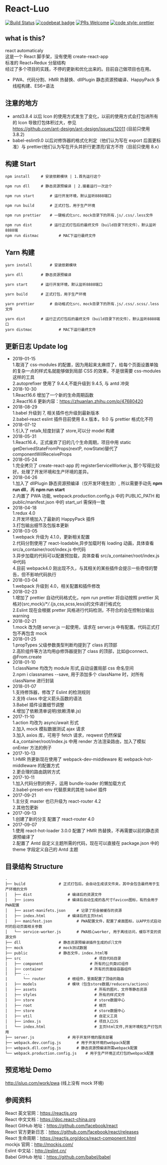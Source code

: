 # React-Luo

[![Build Status](https://travis-ci.org/javaLuo/react-luo.svg?branch=master)](https://travis-ci.org/javaLuo/react-luo)
[![codebeat badge](https://codebeat.co/badges/eb91ca34-7c1b-424f-be1c-a5d79fd3d269)](https://codebeat.co/projects/github-com-javaluo-react-luo-master)
[![PRs Welcome](https://img.shields.io/badge/PRs-welcome-brightgreen.svg)](CONTRIBUTING.md#pull-requests)
[![code style: prettier](https://img.shields.io/badge/code_style-prettier-ff69b4.svg?style=flat-square)](https://github.com/prettier/prettier)

## what is this?

react automaticaly<br/>
这是一个 React 脚手架，没有使用 create-react-app<br/>
标准的 React+Redux 分层结构<br/>
经过了多个项目的实践，不停的更新和优化出来的。目前自己做项目也在用。

- PWA、代码分割、HMR 热替换、dllPlugin 静态资源预编译、HappyPack 多线程构建、ES6+语法

## 注意的地方

- antd3.8.4 以后 Icon 的使用方式发生了变化，以前的使用方式会打包进所有的 Icon 导致打包体积过大，参见<br/>https://github.com/ant-design/ant-design/issues/12011 (目前只使用 3.8.2)
- babel-eslint9.0 以后对修饰器的格式化判定（他们认为写在 export 后面更标准）与 prettier(他们认为写在开头并折行更漂亮)官方不符（目前只使用 8.x）

## 构建 Start

```
npm install		# 安装依赖模块 | 1.首先运行这个
```

```
npm run dll		# 静态资源预编译 | 2.接着运行一次这个
```

```
npm run start		# 运行开发环境，默认监听8888端口
```

```
npm run build		# 正式打包，用于生产环境
```

```
npm run prettier	# 一键格式化src、mock目录下的所有.js/.css/.less文件
```

```
npm run dist		# 运行正式打包后的最终文件（build目录下的文件），默认监听8888端
npm run distmac	        # MAC下运行最终文件
```

## Yarn 构建

```
yarn install		# 安装依赖模块
```

```
yarn dll		# 静态资源预编译
```

```
yarn start		# 运行开发环境，默认监听8888端口
```

```
yarn build		# 正式打包，用于生产环境
```

```
yarn prettier		# 自动格式化src、mock目录下的所有.js/.css/.scss/.less文件
```

```
yarn dist		# 运行正式打包后的最终文件（build目录下的文件），默认监听8888端口
yarn distmac	        # MAC下运行最终文件
```

## 更新日志 Update log

- 2019-01-15
  <br/>1.取消了 css-modules 的配置，因为用起来太麻烦了，给每个页面设置单独的复杂一点的样式名就能够做到局部 CSS 的效果，不是很需要 css-modules 这样的工具
  <br/>2.autoprefixer 使用了 9.4.4,不能升级到 9.4.5, 与 antd 冲突
- 2018-10-30
  <br/>1.React16.6 增加了一个新的生命周期函数
  <br/>2.React16.6 更新内容：https://zhuanlan.zhihu.com/p/47680420
- 2018-08-29
  <br/>1.babel 升级到 7, 相关插件也升级到最新版本
  <br/>2.babel-react eslint 插件目前使用 8.x 版本，9.0 与 prettier 格式化不符
- 2018-07-12
  <br/>1.引入了 retalk,轻度封装了 store,可以分 model 构建
- 2018-05-31
  <br/>1.React16.4，正式废弃了旧的几个生命周期，项目中用 static getDerivedStateFromProps(nextP, nowState)替代了 componentWillReceiveProps
- 2018-05-24
  <br/>1.完全拷贝了 create-react-app 的 registerServiceWorker.js, 那个写得比较好。处理了开发环境和生产环境的差异。
- 2018-04-26
  <br/>1.加入了 dllPlugin 静态资源预编译（仅开发环境生效）, 所以需要手动先 **npm run dll**，再 **npm run start**
  <br/>2.内置了 PWA 功能, webpack.production.config.js 中的 PUBLIC_PATH 和 public/manifest.json 中的 start_url 需保持一致
- 2018-04-18
  <br/>1.redux 4.0
  <br/>2.开发环境加入了最新的 HappyPack 插件
  <br/>3.打包输出细节及包版本更新
- 2018-03-05
  <br/>1.webpack 升级为 4.1.0，更新相关配置
  <br/>2.代码分割使用了 react-loadable,异步加载时有 loading 动画，具体查看 src/a_container/root/index.js 中代码
  <br/>3.异步加载的代码可以配置预加载，具体查看 src/a_container/root/index.js 中代码
  <br/>4.目前 webpack4.0 刚出现不久，与其相关的某些插件会提示一些奇怪的警告，但不影响代码执行
- 2018-03-04
  <br/>1.webpack 升级到 4.0，相关配置和插件修改
- 2018-02-23
  <br/>1.增加了 prettier 自动代码格式化，npm run prettier 将自动按照 prettier 风格对{src,mock}/\*_/_.{js,css,scss,less}的文件进行格式化
  <br/>2.Eslint 现在会根据 pretter 风格进行代码检测，不符合的会在控制台输出 warning
- 2018-02-21
  <br/>1.mock 改为随 server.js 一起使用，请求在 server.js 中有配置。代码正式打包不再包含 mock
- 2018-01-25
  <br/>1.propTypes 父级参数类型判断均提到了 class 的顶部
  <br/>2.高阶组件等方法均用@修饰器提到了 class 的顶部，比如@connect、@From.create
- 2018-01-10
  <br/>1.className 均改为 module 形式,自动设置局部 css 命名空间
  <br/>2.npm i classnames --save, 用于添加多个 className 时，对所有 className 进行封装
- 2018-01-07
  <br/>1.支持修饰器，修改了 Eslint 的检测规则
  <br/>2.支持 class 中定义箭头函数的语法
  <br/>3.Babel 插件设置细节调整
  <br/>4.增加了依赖清单说明(依赖清单.js)
- 2017-11-10
  <br/>1.action 均改为 async/await 形式
  <br/>2.加入 mock 模拟数据测试 ajax 请求
  <br/>3.加入 axios 库，可用于 fetch 请求，reqwest 仍然保留
  <br/>4.a_container/root/index.js 中用 render 方法渲染路由，加入了模拟 onEnter 方法的例子
- 2017-10-13
  <br/>1.HMR 热更新现在使用了 webpack-dev-middleware 和 webpack-hot-middleware 的配置方式
  <br/>2.更合理的路由跳转方式
- 2017-10-11
  <br/>1.加入代码分割的例子，运用 bundle-loader 的懒加载方式
  <br/>2.babel-preset-env 代替原来的其他 babel 插件
- 2017-09-21
  <br/>1.主分支 master 也已升级为 react-router 4.2
  <br/>2.其他包更新
- 2017-09-13
  <br/>1.创建了新的分支 配置了 react-router 4.0
- 2017-09-07
  <br/>1.使用 react-hot-loader 3.0.0 配置了 HMR 热替换，不再需要以前的静态资源预编译了
  <br/>2.配置了 Antd 自定义主题所需的代码，现在可以直接在 package.json 中的 theme 字段定义自己的 Antd 主题

## 目录结构 Structure

```
.
├── build				# 正式打包后，会自动生成该文件夹，其中会包含最终用于生产环境的文件
│   ├── dist				# 编译后的资源文件
│   ├── icons				# 编译后自动生成的各尺寸favicon图标，有的会用于PWA配置
│   ├── asset-manifets.json		# 记录了将会被缓存的资源
│   ├── index.html			# 编译后的主页html
│   ├── manifest.json			# PWA配置文件，配置了桌面图标，以APP方式启动时的启动页面相关参数
│   └── service-worker.js		# PWA核心worker, 用于离线访问，缓存不变的资源文件
├── dll					# 静态资源预编译插件生成的dll文件
├── mock				# mock测试数据
├── public				# 静态文件，index.html等
├── src                                 # 项目代码目录
│   ├── component                     # 所有的公共类UI组件
│   ├── container                     # 所有的页面级容器组件
|	├── ...
|   	└── router			# 根组件，里面配置了顶级的路由
|   ├── models				# 模块（包含store数据/reducers/actions）
│   ├── assets                          # 所有的图片、文件等静态资源
│   ├── styles                          # 所有的样式文件
│   ├── store                           # store数据中心
│   ├── root                            # 根页
│   ├── store                           # store数据中心
│   ├── util                            # 自定义工具
│   ├── index.js                        # 项目入口JS
│   └── index.html                      # 主页html文件,开发环境和生产打包共用
├── server.js				# 用于开发环境的服务部署
├── webpack.dev.config.js		# 用于开发环境的webpack配置
├── webpack.dll.config.js		# 静态资源预编译所需webpack配置
└── webpack.production.config.js	# 用于生产环境正式打包的webpack配置
```

## 预览地址 Demo

http://isluo.com/work/pwa (线上没有 mock 环境)

## 参阅资料

React 英文官网：https://reactjs.org <br/>
React 中文文档：https://doc.react-china.org <br/>
React GitHub 地址：https://github.com/facebook/react <br/>
React 官方更新日志：https://github.com/facebook/react/releases <br/>
React 生命周期：https://reactjs.org/docs/react-component.html <br/>
mockjs 官网：http://mockjs.com/ <br/>
Eslint 中文站：http://eslint.cn/ <br/>
Babel GitHub 地址：https://github.com/babel/babel <br/>
